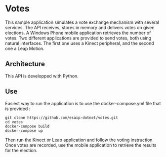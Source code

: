 # Votes

This sample application simulates a vote exchange mechanism with several services. The API receives, stores in memory and delivers
votes on given elections. A Windows Phone mobile application retrieves the number of votes. Two different applications are
provided to send votes, both using natural interfaces. The first one uses a Kinect peripheral, and the second one a Leap Motion.


## Architecture

This API is developped with Python.


## Use

Easiest way to run the application is to use the docker-compose.yml file that is provided :

    git clone https://github.com/esaip-dotnet/votes.git
    cd votes
    docker-compose build
    docker-compose up

Then run the Kinect or Leap application and follow the voting instruction. Once votes are recorded, use the mobile application
to retrieve the results for the election.